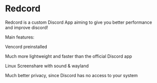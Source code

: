 # Redcord
Redcord is a custom Discord App aiming to give you better performance and improve discord!

Main features:

Vencord preinstalled

Much more lightweight and faster than the official Discord app

Linux Screenshare with sound & wayland

Much better privacy, since Discord has no access to your system
